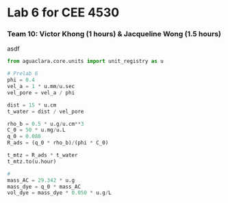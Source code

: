 # Lab 6 for CEE 4530

### Team 10: Victor Khong (1 hours) & Jacqueline Wong (1.5 hours) ###

asdf

```python
from aguaclara.core.units import unit_registry as u

# Prelab 6
phi = 0.4
vel_a = 1 * u.mm/u.sec
vel_pore = vel_a / phi

dist = 15 * u.cm
t_water = dist / vel_pore

rho_b = 0.5 * u.g/u.cm**3
C_0 = 50 * u.mg/u.L
q_0 = 0.080
R_ads = (q_0 * rho_b)/(phi * C_0)

t_mtz = R_ads * t_water
t_mtz.to(u.hour)

#
mass_AC = 29.342 * u.g
mass_dye = q_0 * mass_AC
vol_dye = mass_dye * 0.050 * u.g/L
```
